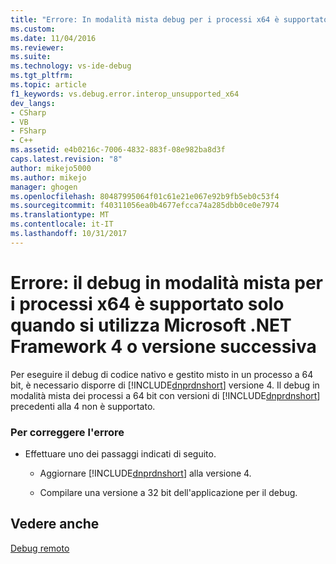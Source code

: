 ```yaml
---
title: "Errore: In modalità mista debug per i processi x64 è supportato solo quando si utilizza Microsoft .NET Framework 4 o versione successiva | Documenti Microsoft"
ms.custom: 
ms.date: 11/04/2016
ms.reviewer: 
ms.suite: 
ms.technology: vs-ide-debug
ms.tgt_pltfrm: 
ms.topic: article
f1_keywords: vs.debug.error.interop_unsupported_x64
dev_langs:
- CSharp
- VB
- FSharp
- C++
ms.assetid: e4b0216c-7006-4832-883f-08e982ba8d3f
caps.latest.revision: "8"
author: mikejo5000
ms.author: mikejo
manager: ghogen
ms.openlocfilehash: 80487995064f01c61e21e067e92b9fb5eb0c53f4
ms.sourcegitcommit: f40311056ea0b4677efcca74a285dbb0ce0e7974
ms.translationtype: MT
ms.contentlocale: it-IT
ms.lasthandoff: 10/31/2017
---
```

# <a name="error-mixed-mode-debugging-for-x64-processes-is-supported-only-when-using-microsoft-net-framework-4-or-greater"></a>Errore: il debug in modalità mista per i processi x64 è supportato solo quando si utilizza Microsoft .NET Framework 4 o versione successiva
Per eseguire il debug di codice nativo e gestito misto in un processo a 64 bit, è necessario disporre di [!INCLUDE[dnprdnshort](../code-quality/includes/dnprdnshort_md.md)] versione 4. Il debug in modalità mista dei processi a 64 bit con versioni di [!INCLUDE[dnprdnshort](../code-quality/includes/dnprdnshort_md.md)] precedenti alla 4 non è supportato.  
  
### <a name="to-correct-this-error"></a>Per correggere l'errore  
  
-   Effettuare uno dei passaggi indicati di seguito.  
  
    -   Aggiornare [!INCLUDE[dnprdnshort](../code-quality/includes/dnprdnshort_md.md)] alla versione 4.  
  
    -   Compilare una versione a 32 bit dell'applicazione per il debug.  
  
## <a name="see-also"></a>Vedere anche  
 [Debug remoto](../debugger/remote-debugging.md)